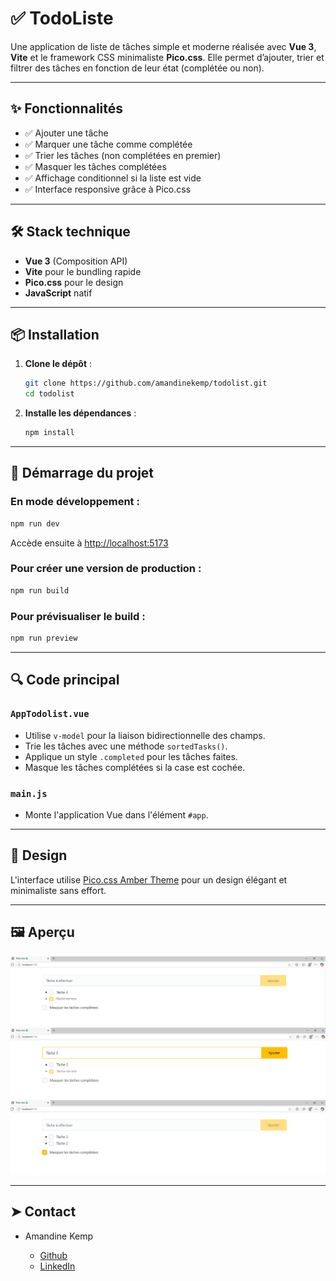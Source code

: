 # ✅ TodoListe

Une application de liste de tâches simple et moderne réalisée avec **Vue 3**, **Vite** et le framework CSS minimaliste **Pico.css**.
Elle permet d’ajouter, trier et filtrer des tâches en fonction de leur état (complétée ou non).

---

## ✨ Fonctionnalités

* ✅ Ajouter une tâche
* ✅ Marquer une tâche comme complétée
* ✅ Trier les tâches (non complétées en premier)
* ✅ Masquer les tâches complétées
* ✅ Affichage conditionnel si la liste est vide
* ✅ Interface responsive grâce à Pico.css

---

## 🛠️ Stack technique

* **Vue 3** (Composition API)
* **Vite** pour le bundling rapide
* **Pico.css** pour le design
* **JavaScript** natif

---

## 📦 Installation

1. **Clone le dépôt** :

   ```bash
   git clone https://github.com/amandinekemp/todolist.git
   cd todolist
   ```

2. **Installe les dépendances** :

   ```bash
   npm install
   ```

---

## 🚀 Démarrage du projet

### En mode développement :

```bash
npm run dev
```

Accède ensuite à [http://localhost:5173](http://localhost:5173)

### Pour créer une version de production :

```bash
npm run build
```

### Pour prévisualiser le build :

```bash
npm run preview
```

---

## 🔍 Code principal

### `AppTodolist.vue`

* Utilise `v-model` pour la liaison bidirectionnelle des champs.
* Trie les tâches avec une méthode `sortedTasks()`.
* Applique un style `.completed` pour les tâches faites.
* Masque les tâches complétées si la case est cochée.

### `main.js`

* Monte l'application Vue dans l'élément `#app`.

---

## 🎨 Design

L'interface utilise [Pico.css Amber Theme](https://picocss.com/docs/themes.html#amber) pour un design élégant et minimaliste sans effort.

---

## 🖼️ Aperçu

![Aperçu 1 de l'application](src/main/ressources/screen_app_todolist.png)
![Aperçu 2 de l'application](src/main/ressources/screen_app_todolist_Ajouter.png)
![Aperçu 3 de l'application](src/main/ressources/screen_app_todolist_Masquer.png)

---

## ➤ Contact

* Amandine Kemp

    - [Github](https://github.com/amandinekemp)
    - [LinkedIn](https://www.linkedin.com/in/amandinekemp/)
